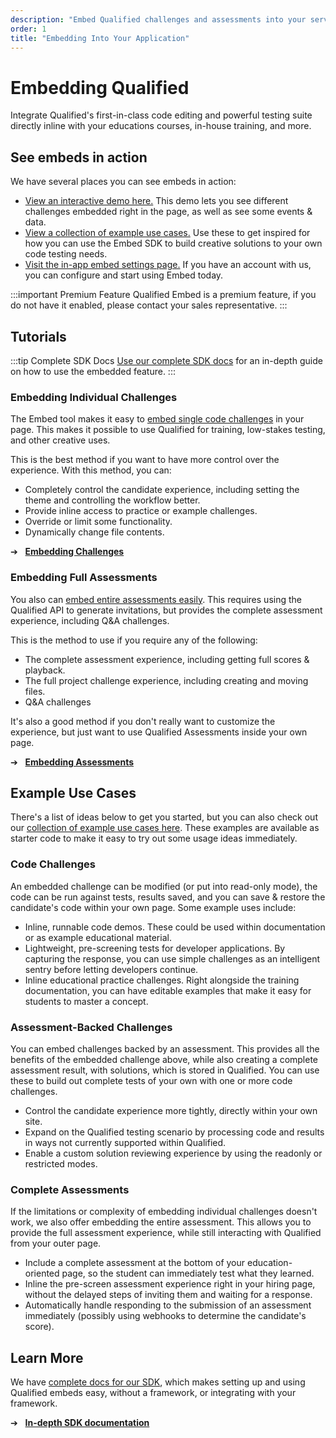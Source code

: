 ```yaml
---
description: "Embed Qualified challenges and assessments into your services"
order: 1
title: "Embedding Into Your Application"
---
```


# Embedding Qualified

Integrate Qualified's first-in-class code editing and powerful testing suite directly inline with your educations courses, in-house training, and more.

## See embeds in action

We have several places you can see embeds in action:

* [View an interactive demo here.](https://www.qualified.io/embedded) This demo lets you see different challenges embedded right in the page, as well as see some events & data.
* [View a collection of example use cases.](https://qualified.github.io/embed-demos/demos) Use these to get inspired for how you can use the Embed SDK to build creative solutions to your own code testing needs.
* [Visit the in-app embed settings page.](https://www.qualified.io/hire/account/embed) If you have an account with us, you can configure and start using Embed today.


:::important Premium Feature
Qualified Embed is a premium feature, if you do not have it enabled, please contact your sales representative.
:::

## Tutorials

:::tip Complete SDK Docs
[Use our complete SDK docs](https://andela-technology.github.io/qualified-embed/docs) for an in-depth guide on how to use the embedded feature.
:::

### Embedding Individual Challenges

The Embed tool makes it easy to [embed single code challenges](https://andela-technology.github.io/qualified-embed/docs/tutorial-challenges.html) in your page. This makes it possible to use Qualified for training, low-stakes testing, and other creative uses.

This is the best method if you want to have more control over the experience. With this method, you can:

* Completely control the candidate experience, including setting the theme and controlling the workflow better.
* Provide inline access to practice or example challenges.
* Override or limit some functionality.
* Dynamically change file contents.

➔ &nbsp; [**Embedding Challenges**](https://andela-technology.github.io/qualified-embed/docs/tutorial-challenges.html)

### Embedding Full Assessments

You also can [embed entire assessments easily](https://andela-technology.github.io/qualified-embed/docs/tutorial-assessments.html). This requires using the Qualified API to generate invitations, but provides the complete assessment experience, including Q&A challenges.

This is the method to use if you require any of the following:

* The complete assessment experience, including getting full scores & playback.
* The full project challenge experience, including creating and moving files.
* Q&A challenges

It's also a good method if you don't really want to customize the experience, but just want to use Qualified Assessments inside your own page.

➔ &nbsp; [**Embedding Assessments**](https://andela-technology.github.io/qualified-embed/docs/tutorial-assessments.html)


## Example Use Cases

There's a list of ideas below to get you started, but you can also check out our [collection of example use cases here](https://qualified.github.io/embed-demos/demos). These examples are available as starter code to make it easy to try out some usage ideas immediately.

### Code Challenges

An embedded challenge can be modified (or put into read-only mode), the code can be run against tests, results saved, and you can save & restore the candidate's code within your own page. Some example uses include:

* Inline, runnable code demos. These could be used within documentation or as example educational material.
* Lightweight, pre-screening tests for developer applications. By capturing the response, you can use simple challenges as an intelligent sentry before letting developers continue.
* Inline educational practice challenges. Right alongside the training documentation, you can have editable examples that make it easy for students to master a concept.

### Assessment-Backed Challenges

You can embed challenges backed by an assessment. This provides all the benefits of the embedded challenge above, while also creating a complete assessment result, with solutions, which is stored in Qualified. You can use these to build out complete tests of your own with one or more code challenges.

* Control the candidate experience more tightly, directly within your own site.
* Expand on the Qualified testing scenario by processing code and results in ways not currently supported within Qualified.
* Enable a custom solution reviewing experience by using the readonly or restricted modes.

### Complete Assessments

If the limitations or complexity of embedding individual challenges doesn't work, we also offer embedding the entire assessment. This allows you to provide the full assessment experience, while still interacting with Qualified from your outer page.

* Include a complete assessment at the bottom of your education-oriented page, so the student can immediately test what they learned.
* Inline the pre-screen assessment experience right in your hiring page, without the delayed steps of inviting them and waiting for a response.
* Automatically handle responding to the submission of an assessment immediately (possibly using webhooks to determine the candidate's score).


## Learn More

We have [complete docs for our SDK](https://andela-technology.github.io/qualified-embed/docs/), which makes setting up and using Qualified embeds easy, without a framework, or integrating with your framework.

➔ &nbsp; [**In-depth SDK documentation**](https://andela-technology.github.io/qualified-embed/docs/)

